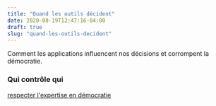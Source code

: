 ```yaml
---
title: "Quand les outils décident"
date: 2020-08-19T12:47:16-04:00
draft: true
slug: "quand-les-outils-decident"
---
```


Comment les applications influencent nos décisions et corrompent la
démocratie.
<!--more-->

### Qui contrôle qui


<a href="https://iris-recherche.qc.ca/blogue/l-autre-personnalite-de-la-decennie-les-expert-e-s?fbclid=IwAR3S89PVkX6B4YWMJval9FnQ5kYdA1ftoemB3As8Aso6WaX0imcuPEiRQX0" target="_blank">respecter l'expertise en démocratie</a>

<!--more-->

